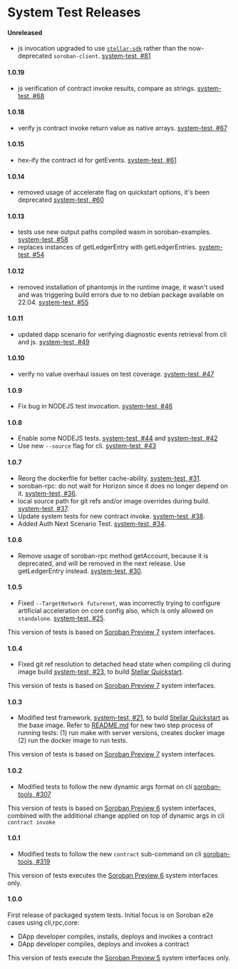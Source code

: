 # System Test Releases

#### Unreleased

* js invocation upgraded to use [`stellar-sdk`](https://github.com/stellar/js-stellar-sdk) rather than the now-deprecated `soroban-client`. [system-test, #81](https://github.com/stellar/system-test/pull/81)

#### 1.0.19

* js verification of contract invoke results, compare as strings. [system-test, #68](https://github.com/stellar/system-test/pull/68)

#### 1.0.18

* verify js contract invoke return value as native arrays. [system-test, #67](https://github.com/stellar/system-test/pull/67)

#### 1.0.15

* hex-ify the contract id for getEvents. [system-test, #61](https://github.com/stellar/system-test/pull/61)

#### 1.0.14

* removed usage of accelerate flag on quickstart options, it's been deprecated [system-test, #60](https://github.com/stellar/system-test/pull/60)

#### 1.0.13

* tests use new output paths compiled wasm in soroban-examples. [system-test, #58](https://github.com/stellar/system-test/pull/58)
* replaces instances of getLedgerEntry with getLedgerEntries. [system-test, #54](https://github.com/stellar/system-test/pull/54)


#### 1.0.12

* removed installation of phantomjs in the runtime image, it wasn't used and was triggering build errors due to no debian package available on 22.04. [system-test, #55](https://github.com/stellar/system-test/pull/55)


#### 1.0.11

* updated dapp scenario for verifying diagnostic events retrieval from cli and js. [system-test, #49](https://github.com/stellar/system-test/pull/49)


#### 1.0.10

* verify no value overhaul issues on test coverage. [system-test, #47](https://github.com/stellar/system-test/pull/47)


#### 1.0.9

* Fix bug in NODEJS test invocation. [system-test, #46](https://github.com/stellar/system-test/pull/46)


#### 1.0.8

* Enable some NODEJS tests. [system-test, #44](https://github.com/stellar/system-test/pull/44) and [system-test, #42](https://github.com/stellar/system-test/pull/42)
* Use new `--source` flag for cli. [system-test, #43](https://github.com/stellar/system-test/pull/43)


#### 1.0.7

* Reorg the dockerfile for better cache-ability. [system-test, #31](https://github.com/stellar/system-test/pull/31).
* soroban-rpc: do not wait for Horizon since it does no longer depend on it. [system-test, #36](https://github.com/stellar/system-test/pull/36).
* local source path for git refs and/or image overrides during build. [system-test, #37](https://github.com/stellar/system-test/pull/37).
* Update system tests for new contract invoke. [system-test, #38](https://github.com/stellar/system-test/pull/38).
* Added Auth Next Scenario Test. [system-test, #34](https://github.com/stellar/system-test/pull/34).


#### 1.0.6

* Remove usage of soroban-rpc method getAccount, because it is deprecated, and will be removed in the next release. Use getLedgerEntry instead. [system-test, #30](https://github.com/stellar/system-test/pull/30).


#### 1.0.5

* Fixed `--TargetNetwork futurenet`, was incorrectly trying to configure artificial acceleration on core config also, which is only allowed on `standalone`. [system-test, #25](https://github.com/stellar/system-test/pull/25).

This version of tests is based on [Soroban Preview 7](https://soroban.stellar.org/docs/releases) system interfaces.

#### 1.0.4

* Fixed git ref resolution to detached head state when compiling cli during image build [system-test, #23](https://github.com/stellar/system-test/pull/23), to build [Stellar Quickstart](https://github.com/stellar/quickstart).

This version of tests is based on [Soroban Preview 7](https://soroban.stellar.org/docs/releases) system interfaces.

#### 1.0.3

* Modified test framework, [system-test, #21](https://github.com/stellar/system-test/pull/21), to build [Stellar Quickstart](https://github.com/stellar/quickstart) as the base image.
Refer to [README.md](https://github.com/stellar/system-test#readme) for new two step process of running tests:
(1) run make with server versions, creates docker image
(2) run the docker image to run tests.


This version of tests is based on [Soroban Preview 7](https://soroban.stellar.org/docs/releases) system interfaces.

#### 1.0.2

* Modified tests to follow the new dynamic args format on cli [soroban-tools, #307](https://github.com/stellar/soroban-tools/pull/307)

This version of tests is based on [Soroban Preview 6](https://soroban.stellar.org/docs/releases#preview-6-january-9th-2023) system interfaces, combined with the additional change applied on top of dynamic args in cli `contract invoke`


#### 1.0.1

* Modified tests to follow the new `contract` sub-command on cli [soroban-tools, #319](https://github.com/stellar/soroban-tools/pull/319)

This version of tests executes the [Soroban Preview 6](https://soroban.stellar.org/docs/releases#preview-6-january-9th-2023) system interfaces only.


#### 1.0.0
First release of packaged system tests. Initial focus is on Soroban e2e cases using cli,rpc,core:

* DApp developer compiles, installs, deploys and invokes a contract
* DApp developer compiles, deploys and invokes a contract

This version of tests execute the [Soroban Preview 5](https://soroban.stellar.org/docs/releases#preview-5-december-8th-2022) system interfaces only.

